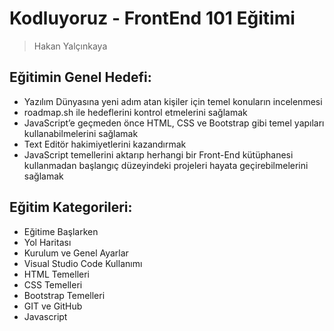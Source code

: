 # Kodluyoruz - FrontEnd 101 Eğitimi
> Hakan Yalçınkaya 

## Eğitimin Genel Hedefi:
* Yazılım Dünyasına yeni adım atan kişiler için temel konuların incelenmesi
* roadmap.sh ile hedeflerini kontrol etmelerini sağlamak
* JavaScript’e geçmeden önce HTML, CSS ve Bootstrap gibi temel yapıları kullanabilmelerini sağlamak
* Text Editör hakimiyetlerini kazandırmak
* JavaScript temellerini aktarıp herhangi bir Front-End kütüphanesi kullanmadan başlangıç düzeyindeki projeleri hayata geçirebilmelerini sağlamak

## Eğitim Kategorileri:
- Eğitime Başlarken
- Yol Haritası
- Kurulum ve Genel Ayarlar
- Visual Studio Code Kullanımı
- HTML Temelleri
- CSS Temelleri
- Bootstrap Temelleri
- GIT ve GitHub
- Javascript
```
